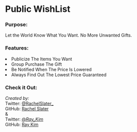 # Public WishList

### Purpose:

Let the World Know What You Want.
No More Unwanted Gifts.

### Features:

<li>Publicize The Items You Want</li>
<li>Group Purchase The Gift</li>
<li>Be Notified When The Price Is Lowered</li>
<li>Always Find Out The Lowest Price Guaranteed</li>

### Check it Out:


<i>Created by:</i>
<br>
Twitter: <a href="https://twitter.com/rachelslater_" target="_blank">@RachelSlater_</a>
<br>
GitHub: <a href="https://github.com/rachelrobynslater" target="_blank">Rachel Slater</a>
<br>
&
<br>
Twitter: <a href="https://twitter.com/_Ray_Kim_" target="_blank">@_Ray_Kim_</a>
<br>
GitHub: <a href="https://github.com/ray-kim-12" target="_blank">Ray Kim</a>